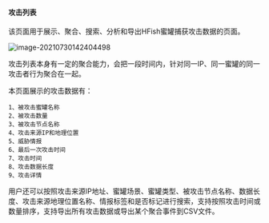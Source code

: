 
#### 攻击列表

该页面用于展示、聚合、搜索、分析和导出HFish蜜罐捕获攻击数据的页面。

![image-20210730142404498](https://hfish.net/images/20210730142413.png)

攻击列表本身有一定的聚合能力，会把一段时间内，针对同一IP、同一蜜罐的同一攻击者行为聚合在一起。

本页面展示的攻击数据有：
```
1、被攻击蜜罐名称
2、被攻击数量
3、被攻击节点名称
4、攻击来源IP和地理位置
5、威胁情报
6、最后一次攻击时间
7、攻击时间
8、攻击数据长度
9、攻击详情
```

用户还可以按照攻击来源IP地址、蜜罐场景、蜜罐类型、被攻击节点名称、数据长度、攻击来源地理位置名称、情报标签和是否标记进行搜索，支持按照攻击时间或数量排序，支持导出所有攻击数据或导出某个聚合事件到CSV文件。

